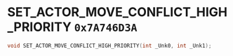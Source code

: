 # SET_ACTOR_MOVE_CONFLICT_HIGH_PRIORITY `0x7A746D3A`

```cpp
void SET_ACTOR_MOVE_CONFLICT_HIGH_PRIORITY(int _Unk0, int _Unk1);
```